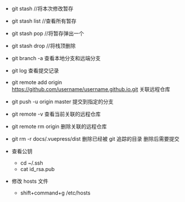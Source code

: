 - git stash //将本次修改暂存
- git stash list //查看所有暂存
- git stash pop //将暂存弹出一个
- git stash drop //将栈顶删除
- git branch -a 查看本地分支和远端分支
- git log 查看提交记录
- git remote add origin https://github.com/username/username.github.io.git 关联远程仓库
- git push -u origin master 提交到指定的分支
- git remote -v 查看当前关联的远程仓库

- git remote rm origin 删除关联的远程仓库
- git rm -r docs/.vuepress/dist 删除已经被 git 追踪的目录 删除后需要提交
- 查看公钥
  - cd ~/.ssh
  - cat id_rsa.pub
- 修改 hosts 文件
  - shift+command+g /etc/hosts
